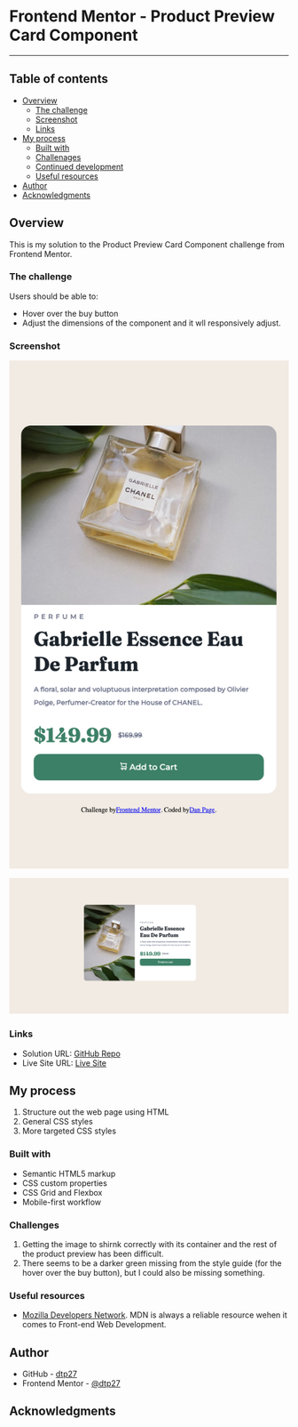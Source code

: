 # Frontend Mentor - Product Preview Card Component

---

## Table of contents

- [Overview](#overview)
  - [The challenge](#the-challenge)
  - [Screenshot](#screenshot)
  - [Links](#links)
- [My process](#my-process)
  - [Built with](#built-with)
  - [Challenages](#what-i-learned)
  - [Continued development](#continued-development)
  - [Useful resources](#useful-resources)
- [Author](#author)
- [Acknowledgments](#acknowledgments)


## Overview
This is my solution to the Product Preview Card Component challenge from Frontend Mentor.

### The challenge

Users should be able to:

- Hover over the buy button
- Adjust the dimensions of the component and it wll responsively adjust.

### Screenshot

![](./screenshot-mobile.png)

![](./screenshot-desktop.png)


### Links

- Solution URL: [GitHub Repo](https://github.com/dtp27/product-preview-card-component)
- Live Site URL: [Live Site](https://dtp27.github.io/product-preview-card-component/)

## My process
1. Structure out the web page using HTML
2. General CSS styles
3. More targeted CSS styles

### Built with

- Semantic HTML5 markup
- CSS custom properties
- CSS Grid and Flexbox
- Mobile-first workflow

### Challenges
1. Getting the image to shirnk correctly with its container and the rest of the product preview has been difficult.
2. There seems to be a darker green missing from the style guide (for the hover over the buy button), but I could also be missing something.

### Useful resources

- [Mozilla Developers Network](https://developer.mozilla.org/en-US/). MDN is always a reliable resource wehen it comes to Front-end Web Development.

## Author

- GitHub - [dtp27](https://github.com/dtp27)
- Frontend Mentor - [@dtp27](https://www.frontendmentor.io/profile/dtp27)

## Acknowledgments

